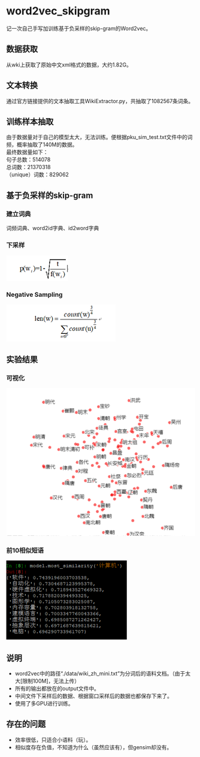 # word2vec_skipgram  
  记一次自己手写加训练基于负采样的skip-gram的Word2vec。

## 数据获取
  从wki上获取了原始中文xml格式的数据，大约1.82G。  

## 文本转换
  通过官方链接提供的文本抽取工具WikiExtractor.py，共抽取了1082567条词条。  
  
## 训练样本抽取
  由于数据量对于自己的模型太大，无法训练。便根据pku_sim_test.txt文件中的词频，概率抽取了140M的数据。  
  最终数据量如下：  
  句子总数：514078  
  总词数：21370318  
  （unique）词数：829062  
  
## 基于负采样的skip-gram

### 建立词典
  词频词典、word2id字典、id2word字典  

### 下采样
![sub_sampling](https://github.com/zyDotwei/word2vec_skipgram/blob/master/image/sub_sampling.png)

### Negative Sampling
![neg](https://github.com/zyDotwei/word2vec_skipgram/blob/master/image/neg.png)

## 实验结果

### 可视化
![caodai](https://github.com/zyDotwei/word2vec_skipgram/blob/master/image/chaodai.png)  

### 前10相似短语
![computer](https://github.com/zyDotwei/word2vec_skipgram/blob/master/image/computer.png)  

## 说明
* word2vec中的路径“./data/wiki_zh_mini.txt”为分词后的语料文档。（由于太大[限制100M]，无法上传）  
* 所有的输出都放在的output文件中。  
* 中间文件下采样后的数据、根据窗口采样后的数据也都保存下来了。  
* 使用了多GPU进行训练。

## 存在的问题
* 效率很低，只适合小语料（玩）。    
* 相似度存在负值，不知道为什么（虽然应该有），但gensim却没有。  


